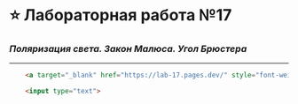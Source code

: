 # :star: Лабораторная работа №17
### ***Поляризация света. Закон Малюса. Угол Брюстера***
____
```html
    <a target="_blank" href="https://lab-17.pages.dev/" style="font-weight:bold">Просмотреть лабораторную работу</a>

```
```html
    <input type="text">
```
